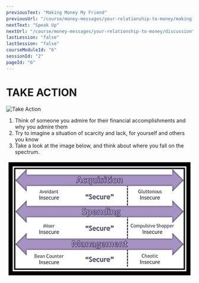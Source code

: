 ```yaml
---
previousText: "Making Money My Friend"
previousUrl: "/course/money-messages/your-relationship-to-money/making-money-my-friend"
nextText: "Speak Up"
nextUrl: "/course/money-messages/your-relationship-to-money/discussion"
lastLession: "false"
lastSession: "false"
courseModuleId: "6"
sessionId: "2"
pageId: "6"
---
```



# TAKE ACTION
![Take Action](/assets/img/take-action.jpg)

1. Think of someone you admire for their financial accomplishments and why you admire them
2. Try to imagine a situation of scarcity and lack, for yourself and others you know
3. Take a look at the image below, and think about where you fall on the spectrum. 

![Take Action](./take-action-131.jpg)


